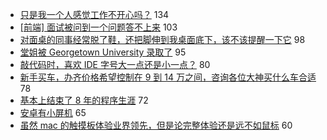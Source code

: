- [只是我一个人感觉工作不开心吗？](https://www.v2ex.com/t/577842) 134
- [[前端] 面试被问到一个问题答不上来](https://www.v2ex.com/t/577864) 103
- [对面桌的同事经常脱了鞋，还把脚伸到我桌面底下，该不该提醒一下它](https://www.v2ex.com/t/577946) 98
- [堂姐被 Georgetown University 录取了](https://www.v2ex.com/t/577917) 95
- [敲代码时，喜欢 IDE 字号大一点还是小一点？](https://www.v2ex.com/t/577832) 80
- [新手买车，办齐价格希望控制在 9 到 14 万之间，咨询各位大神买什么车合适](https://www.v2ex.com/t/577990) 78
- [基本上结束了 8 年的程序生涯](https://www.v2ex.com/t/577960) 72
- [安卓有小屏机](https://www.v2ex.com/t/577846) 65
- [虽然 mac 的触摸板体验业界领先，但是论完整体验还是远不如鼠标](https://www.v2ex.com/t/577945) 60